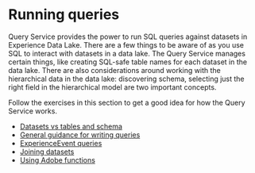 # Running queries
Query Service provides the power to run SQL queries against datasets in Experience Data Lake. There are a few things to be aware of as you use SQL to interact with datasets in a data lake. The Query Service manages certain things, like creating SQL-safe table names for each dataset in the data lake. There are also considerations around working with the hierarchical data in the data lake: discovering schema, selecting just the right field in the hierarchical model are two important concepts. 

Follow the exercises in this section to get a good idea for how the Query Service works.

* [Datasets vs tables and schema](qs-queries-datasetsvtables.md)
* [General guidance for writing queries](qs-queries-writingqueries.md)
* [ExperienceEvent queries](qs-queries-experienceevent.md)
* [Joining datasets](qs-queries-joiningdatasets.md)
* [Using Adobe functions](qs-queries-adobefunctions.md)

